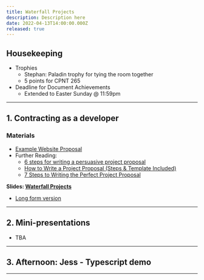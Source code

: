 ```yaml
---
title: Waterfall Projects
description: Description here
date: 2022-04-13T14:00:00.000Z
released: true
---
```


## Housekeeping
- Trophies
    - Stephan: Paladin trophy for tying the room together
    - 5 points for CPNT 265
- Deadline for Document Achievements
    - Extended to Easter Sunday @ 11:59pm

---

## 1. Contracting as a developer
### Materials
- [Example Website Proposal](https://github.com/sait-wbdv/winter-2021/blob/main/files/Example-Website-Proposal.pdf)
- Further Reading:
    - [6 steps for writing a persuasive project proposal](https://asana.com/resources/project-proposal)
    - [How to Write a Project Proposal (Steps & Template Included)](https://www.projectmanager.com/blog/how-to-create-a-project-proposal)
    - [7 Steps to Writing the Perfect Project Proposal](https://www.fool.com/the-blueprint/project-proposal/)

**Slides: [Waterfall Projects](https://sait-wbdv.github.io/slides/w22/cpnt265/waterfall-projects.html)**
- [Long form version](/library/takeaways/business/waterfall-projects)

---

## 2. Mini-presentations
- TBA

---

## 3. Afternoon: Jess - Typescript demo

---